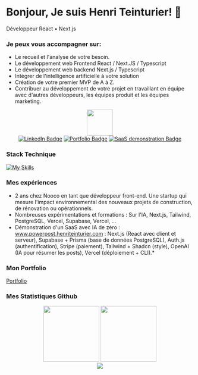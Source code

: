 # Bonjour, Je suis Henri Teinturier! 👋 
Développeur React • Next.js

### Je peux vous accompagner sur:  
- Le recueil et l'analyse de votre besoin.
- Le développement web Frontend React / Next.JS / Typescript
- Le développement web backend Next.js / Typescript
- Intégrer de l'intelligence artificielle à votre solution
- Création de votre premier MVP de A à Z.
- Contribuer au développement de votre projet en travaillant en équipe avec d'autres développeurs, les équipes produit et les équipes marketing.

<div id="header" align="center">
  <img src="https://cdn-icons-png.flaticon.com/512/5072/5072860.png" width="70"/>
</div>

<div id="badges" align="center">
  <div align="center">
    <a href="https://www.linkedin.com/in/henri-teinturier/"><img src="https://img.shields.io/badge/LinkedIn-blue?logo=linkedin&logoColor=white" alt="LinkedIn Badge"/></a>
    <a href="https://www.henriteinturier.com"><img src="https://img.shields.io/badge/Portfolio-3b82f6" alt="Portfolio Badge"/></a>
    <a href="https://www.powerpost.henriteinturier.com"><img src="https://img.shields.io/badge/Sass%20Demonstration-8b5cf6" alt="SaaS demonstration Badge"/></a>
  </div>
</div>

### Stack Technique
[![My Skills](https://skillicons.dev/icons?i=nextjs,react,ts,vite,nodejs,tailwind,redux,docker,githubactions,ai,cypress,jest,mongodb,prisma,supabase,aws,bash,linux,ubuntu,apple,windows,npm,git,github,js,html,css,sass)](https://skillicons.dev)



### Mes expériences
- 2 ans chez Nooco en tant que développeur front-end. Une startup qui mesure l'impact environnemental des nouveaux projets de construction, de rénovation ou opérationnels.
- Nombreuses expérimentations et formations : Sur l'IA, Next.js, Tailwind, PostgreSQL, Vercel, Supabase, Vercel, ...
- Démonstration d'un SaaS avec IA de zéro : www.powerpost.henriteinturier.com : Next.js (React avec client et serveur), Supabase + Prisma (base de données PostgreSQL), Auth.js (authentification), Stripe (paiement), Tailwind + Shadcn (style), OpenAI (IA pour résumer les posts), Vercel (déploiement + CLI).*

### Mon Portfolio
[Portfolio](https://www.henriteinturier.com)

### Mes Statistiques Github
<div align="center">
  <img src="https://github-readme-streak-stats.herokuapp.com?user=HenriTeinturier&theme=tokyonight" height="150px" />
  <img src="https://github-readme-stats.vercel.app/api/top-langs/?username=anuraghazra&hide=javascript,html&layout=compact" height="150px" />
</div>
<div align="center">
  <img src="https://github-readme-stats-git-master-henri-teinturiers-projects.vercel.app/api?show=reviews,discussions_started,discussions_answered&username=HenriTeinturier&theme=tokyonight&show_icons=true&rank_icon=github&hide_border=true&count_private=true"/>
</div>





<!---
HenriTeinturier/HenriTeinturier is a ✨ special ✨ repository because its `README.md` (this file) appears on your GitHub profile.
You can click the Preview link to take a look at your changes.
--->
